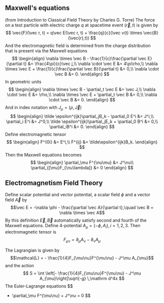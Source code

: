 ## Maxwell's equations
(from Introduction to Classical Field Theory by Charles G. Torre)
The force on a test particle with electric charge $q$ at spacetime event $(\vec r, t)$ is given by
$$
\vec{F}(\vec r, t) = q\vec E(\vec r, t) + \frac{q}{c}(\vec v(t) \times \vec{B}(\vec{r},t))
$$
And the electromagnetic field is determined from the charge distribution that is present via the Maxwell equations
$$
\begin{align}
\nabla \times \vec B - \frac{1}{c}\frac{\partial \vec E}{\partial t} &= \frac{4\pi}{c}\vec j,\\
\nabla \cdot \vec E &= 4\pi\rho,\\
\nabla \times \vec E + \frac{1}{c}\frac{\partial \vec B}{\partial t} &= 0,\\
\nabla \cdot \vec B &= 0.
\end{align}
$$
In geometric units
$$
\begin{align}
\nabla \times \vec B - \partial_t \vec E &= \vec J,\\
\nabla \cdot \vec E &= \rho,\\
\nabla \times \vec E + \partial_t \vec B &= 0,\\
\nabla \cdot \vec B &= 0.
\end{align}
$$
And in index notation with $J_\mu = (\rho, \vec J)$
$$
\begin{align}
\tilde \epsilon^{ijk}\partial_jB_k - \partial_0 E^i &= J^i,\\
\partial_i E^i &= J^0,\\
\tilde \epsilon^{ijk}\partial_jE_k + \partial_0 B^i &= 0,\\
\partial_iB^i &= 0.
\end{align}
$$
Define electromagnetic tensor
$$
\begin{align}
F^{0i} &= E^i,\\
F^{ij} &= \tilde\epsilon^{ijk}B_k.
\end{align}
$$
Then the Maxwell equations becomes
$$
\begin{align}
\partial_\mu F^{\nu\mu} &= J^\nu\\
\partial_{[\mu}F_{\nu\lambda]} &= 0
\end{align}
$$
## Electromagnetism Field Theory

Define scalar potential and vector potential, a scalar field $\phi$ and a vector field $\vec A$ by
$$\vec E = -\nabla \phi - \frac{\partial \vec A}{\partial t},\quad \vec B = \nabla \times \vec A$$
By this definition $\vec E,\vec B$ automatically satisfy second and fourth of the Maxwell equations. Define 4-potential $A_\mu = (-\phi, A_i), i=1,2,3$. Then electromagnetic tensor is
$$F_{\mu\nu} = \partial_\mu A_\nu - \partial_\nu A_\mu$$

The Lagrangian is given by
$$\mathcal{L} = - \frac{1}{4}F_{\mu\nu}F^{\mu\nu} - J^\mu A_{\mu}$$
and the action
$$
S = \int  \left[- \frac{1}{4}F_{\mu\nu}F^{\mu\nu} - J^\mu A_{\mu}\right]\sqrt{-g} \,\mathrm d^4x
$$
The Euler-Lagrange equations
$$
- \partial_\mu F^{\mu\nu} + J^\nu = 0
$$